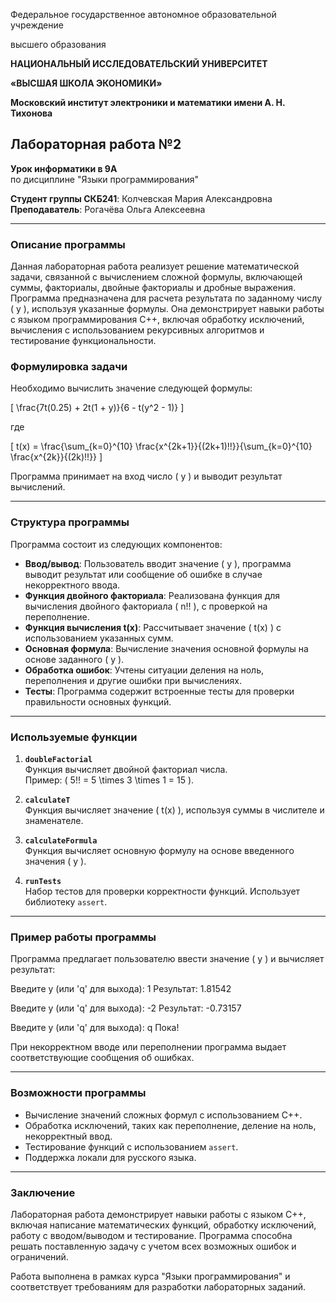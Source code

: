 Федеральное государственное автономное образовательной учреждение

высшего образования

**НАЦИОНАЛЬНЫЙ ИССЛЕДОВАТЕЛЬСКИЙ УНИВЕРСИТЕТ**

**«ВЫСШАЯ ШКОЛА ЭКОНОМИКИ»**

**Московский институт электроники и математики имени А. Н. Тихонова**

## Лабораторная работа №2  
**Урок информатики в 9А**  
по дисциплине "Языки программирования"  

**Студент группы СКБ241**: Колчевская Мария Александровна  
**Преподаватель**: Рогачёва Ольга Алексеевна  

---

### Описание программы

Данная лабораторная работа реализует решение математической задачи, связанной с вычислением сложной формулы, включающей суммы, факториалы, двойные факториалы и дробные выражения. Программа предназначена для расчета результата по заданному числу \( y \), используя указанные формулы. Она демонстрирует навыки работы с языком программирования C++, включая обработку исключений, вычисления с использованием рекурсивных алгоритмов и тестирование функциональности.

### Формулировка задачи

Необходимо вычислить значение следующей формулы:  

\[
\frac{7t(0.25) + 2t(1 + y)}{6 - t(y^2 - 1)}
\]

где  

\[
t(x) = \frac{\sum_{k=0}^{10} \frac{x^{2k+1}}{(2k+1)!!}}{\sum_{k=0}^{10} \frac{x^{2k}}{(2k)!!}}
\]

Программа принимает на вход число \( y \) и выводит результат вычислений.

---

### Структура программы

Программа состоит из следующих компонентов:

- **Ввод/вывод**: 
  Пользователь вводит значение \( y \), программа выводит результат или сообщение об ошибке в случае некорректного ввода.
- **Функция двойного факториала**: 
  Реализована функция для вычисления двойного факториала \( n!! \), с проверкой на переполнение.
- **Функция вычисления t(x)**: 
  Рассчитывает значение \( t(x) \) с использованием указанных сумм.
- **Основная формула**: 
  Вычисление значения основной формулы на основе заданного \( y \).
- **Обработка ошибок**: 
  Учтены ситуации деления на ноль, переполнения и другие ошибки при вычислениях.
- **Тесты**: 
  Программа содержит встроенные тесты для проверки правильности основных функций.

---

### Используемые функции

1. **`doubleFactorial`**  
   Функция вычисляет двойной факториал числа.  
   Пример: \( 5!! = 5 \times 3 \times 1 = 15 \).  

2. **`calculateT`**  
   Функция вычисляет значение \( t(x) \), используя суммы в числителе и знаменателе.  

3. **`calculateFormula`**  
   Функция вычисляет основную формулу на основе введенного значения \( y \).  

4. **`runTests`**  
   Набор тестов для проверки корректности функций. Использует библиотеку `assert`.  

---

### Пример работы программы

Программа предлагает пользователю ввести значение \( y \) и вычисляет результат:

Введите y (или 'q' для выхода): 1
Результат: 1.81542

Введите y (или 'q' для выхода): -2
Результат: -0.73157

Введите y (или 'q' для выхода): q
Пока!

При некорректном вводе или переполнении программа выдает соответствующие сообщения об ошибках.

---

### Возможности программы

- Вычисление значений сложных формул с использованием C++.
- Обработка исключений, таких как переполнение, деление на ноль, некорректный ввод.
- Тестирование функций с использованием `assert`.
- Поддержка локали для русского языка.

---

### Заключение

Лабораторная работа демонстрирует навыки работы с языком C++, включая написание математических функций, обработку исключений, работу с вводом/выводом и тестирование. Программа способна решать поставленную задачу с учетом всех возможных ошибок и ограничений.

Работа выполнена в рамках курса "Языки программирования" и соответствует требованиям для разработки лабораторных заданий.
